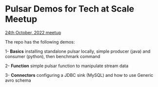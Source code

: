 # Pulsar Demos for Tech at Scale Meetup

[24th October, 2022 meetup](https://www.meetup.com/tech-at-scale-toronto-meetup/events/288527055/)

The repo has the following demos:

1- **Basics** installing standalone pulsar locally, simple producer (java) and consumer (python), then benchmark command

2- **Function** simple pulsar function to manipulate stream data

3- **Connectors** configuring a JDBC sink (MySQL) and how to use Generic avro schema